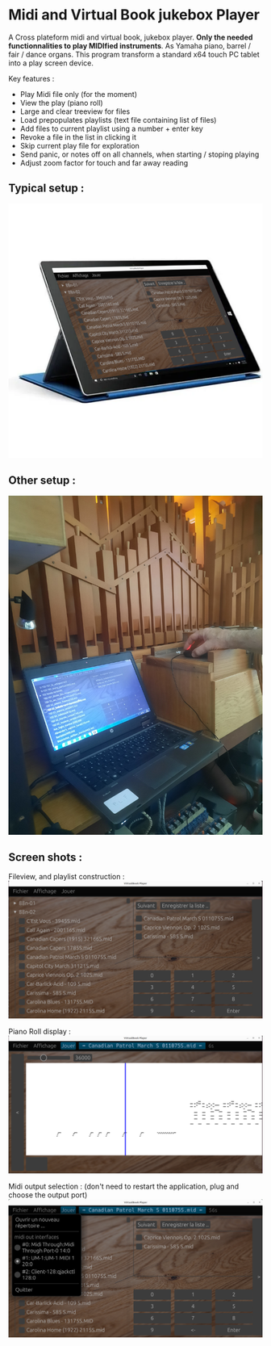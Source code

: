 # Midi and Virtual Book jukebox Player

A Cross plateform midi and virtual book, jukebox player. __Only the needed functionnalities to play MIDIfied instruments__. As Yamaha piano, barrel / fair / dance organs. This program transform a standard x64 touch PC tablet into a play screen device.

Key features :
- Play Midi file only (for the moment)
- View the play (piano roll)
- Large and clear treeview for files
- Load prepopulates playlists (text file containing list of files)
- Add files to current playlist using a number + enter key
- Revoke a file in the list in clicking it
- Skip current play file for exploration
- Send panic, or notes off on all channels, when starting / stoping playing
- Adjust zoom factor for touch and far away reading

## Typical setup :

![](doc/tablet.png)

## Other setup :

![](doc/20230617_194321.jpg)

## Screen shots :

Fileview, and playlist construction :
![](doc/ss1.png) 

Piano Roll display :
![](doc/ss2.png) 

Midi output selection : (don't need to restart the application, plug and choose the output port)
![](doc/ss3.png) 

